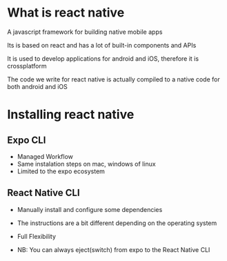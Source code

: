 
# What is react native
A javascript framework for building native mobile apps

Its is based on react and has a lot of built-in components and APIs

It is used to develop applications for android and iOS, therefore it is crossplatform

The code we write for react native is actually compiled to a native code for both android and iOS


# Installing react native

## Expo CLI
* Managed Workflow
* Same instalation steps on mac, windows of linux
* Limited to the expo ecosystem

## React Native CLI
* Manually install and configure some dependencies
* The instructions are a bit different depending on the operating system
* Full Flexibility

* NB: You can always eject(switch) from expo to the React Native CLI
